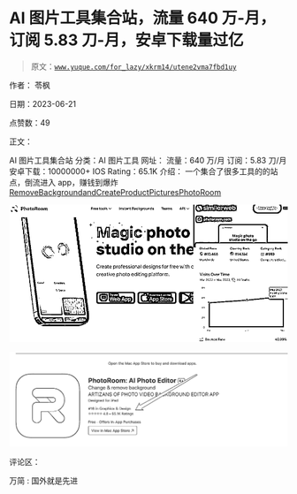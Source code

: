 # AI 图片工具集合站，流量 640 万-月，订阅 5.83 刀-月，安卓下载量过亿

> 原文：[`www.yuque.com/for_lazy/xkrm14/utene2vma7fbd1uy`](https://www.yuque.com/for_lazy/xkrm14/utene2vma7fbd1uy)

作者： 苓枫

日期：2023-06-21

点赞数：49

正文：

AI 图片工具集合站 分类：AI 图片工具 网址： 流量：640 万/月 订阅：5.83 刀/月 安卓下载：10000000+ IOS Rating：65.1K 介绍： 一个集合了很多工具的的站点，倒流进入 app，赚钱到爆炸[RemoveBackgroundandCreateProductPicturesPhotoRoom](https://www.photoroom.com/)

![](img/79fbea8b5701e65cda90a929ab7145bc.png)  

![](img/6962c6b4b2251087ae9b89f8627878ad.png)  

评论区：

万简 : 国外就是先进

